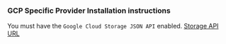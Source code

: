 ### GCP Specific Provider Installation instructions


You must have the `Google Cloud Storage JSON API` enabled.
[Storage API URL](https://console.developers.google.com/apis/api/storage-api.googleapis.com/overview)
  

